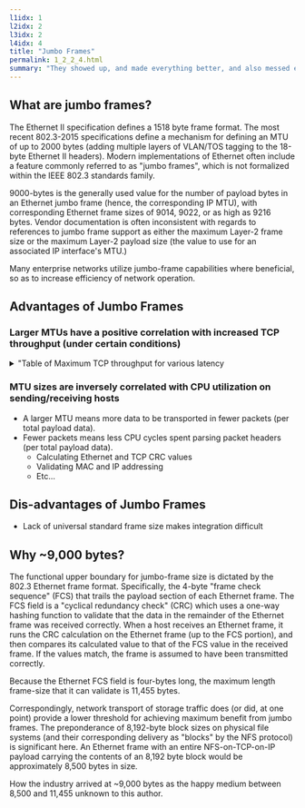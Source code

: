 ```yaml
---
l1idx: 1
l2idx: 2
l3idx: 2
l4idx: 4
title: "Jumbo Frames"
permalink: 1_2_2_4.html
summary: "They showed up, and made everything better, and also messed everything up"
---
```

## What are jumbo frames?
The Ethernet II specification defines a 1518 byte frame format.  The most recent 802.3-2015 specifications define a mechanism for defining an MTU of up to 2000 bytes (adding multiple layers of VLAN/TOS tagging to the 18-byte Ethernet II headers).  Modern implementations of Ethernet often include a feature commonly referred to as "jumbo frames", which is not formalized within the IEEE 802.3 standards family.

9000-bytes is the generally used value for the number of payload bytes in an Ethernet jumbo frame (hence, the corresponding IP MTU), with corresponding Ethernet frame sizes of 9014, 9022, or as high as 9216 bytes.  Vendor documentation is often inconsistent with regards to references to jumbo frame support as either the maximum Layer-2 frame size or the maximum Layer-2 payload size (the value to use for an associated IP interface's MTU.)

Many enterprise networks utilize jumbo-frame capabilities where beneficial, so as to increase efficiency of network operation.

## Advantages of Jumbo Frames
### Larger MTUs have a positive correlation with increased TCP throughput (under certain conditions)

<details markdown=block>
<summary markdown=span>"Table of Maximum TCP throughput for various latency</summary>
| TCP Segment Size* Latency |    1460   |    2920   |    5840   |    8760   |
|:-------------------------:|:---------:|:---------:|:---------:|:---------:|
|            1ms            | 116.8gbps | 233.7gbps | 467.2gbps | 700.8gbps |
|            4ms            | 29.2gbps  | 58.4gbps  | 109.6gbps | 175.2gbps |
|            8ms            | 14.6gbps  | 29.2gbps  | 54.8gbps  | 87.6gbps  |
|            12ms           | 9.7gbps   | 19.5gbps  | 36.5gbps  | 58.4gbps  |
|            16ms           | 7.3gbps   | 14.6gbps  | 27.4gbps  | 43.8gbps  |
|            20ms           | 5.8gbps   | 11.7gbps  | 21.9gbps  | 35.0gbps  |
|            40ms           | 2.9gbps   | 5.8gbps   | 10.9gbps  | 17.5gbps  |
|            80ms           | 1.4gbps   | 2.9gbps   | 5.4gbps   | 8.8gbps   |

*TCP segment size is assumed to be IP MTU minus 40 bytes for TCP headers.
</details>

### MTU sizes are inversely correlated with CPU utilization on sending/receiving hosts
- A larger MTU means more data to be transported in fewer packets (per total payload data).
- Fewer packets means less CPU cycles spent parsing packet headers (per total payload data).
   - Calculating Ethernet and TCP CRC values
   - Validating MAC and IP addressing
   - Etc...

## Dis-advantages of Jumbo Frames
- Lack of universal standard frame size makes integration difficult

## Why ~9,000 bytes?
The functional upper boundary for jumbo-frame size is dictated by the 802.3 Ethernet frame format.  Specifically, the 4-byte "frame check sequence" (FCS) that trails the payload section of each Ethernet frame.  The FCS field is a "cyclical redundancy check" (CRC) which uses a one-way hashing function to validate that the data in the remainder of the Ethernet frame was received correctly.  When a host receives an Ethernet frame, it runs the CRC calculation on the Ethernet frame (up to the FCS portion), and then compares its calculated value to that of the FCS value in the received frame.  If the values match, the frame is assumed to have been transmitted correctly.

Because the Ethernet FCS field is four-bytes long, the maximum length frame-size that it can validate is 11,455 bytes.

Correspondingly, network transport of storage traffic does (or did, at one point) provide a lower threshold for achieving maximum benefit from jumbo frames.  The preponderance of 8,192-byte block sizes on physical file systems (and their corresponding delivery as "blocks" by the NFS protocol) is significant here.  An Ethernet frame with an entire NFS-on-TCP-on-IP payload carrying the contents of an 8,192 byte block would be approximately 8,500 bytes in size.

How the industry arrived at ~9,000 bytes as the happy medium between 8,500 and 11,455 unknown to this author.